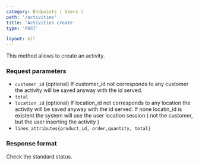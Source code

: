 ```yaml
---
category: Endpoints ( Users )
path: '/activities'
title: 'Activities create'
type: 'POST'

layout: nil
---
```


This method allows to create an activity.

### Request parameters

* `customer_id` (optional) If customer_id not corresponds to any customer the activity will be saved anyway with the id served. 
* `total`
* `location_id` (optional) If location_id not corresponds to any location the activity will be saved anyway with the id served. If none locatin_id is existent the system will use the user location session ( not the customer, but the user inserting the activity )
* `lines_attributes{product_id, order,quantity, total}`



### Response format

Check the standard status.